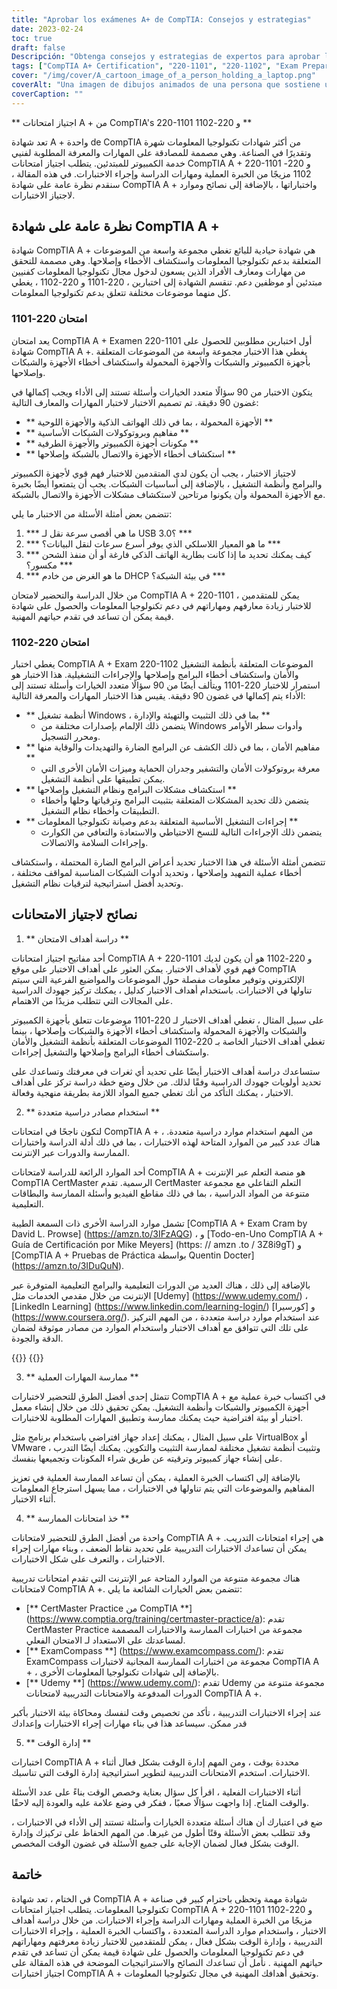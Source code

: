```yaml
---
title: "Aprobar los exámenes A+ de CompTIA: Consejos y estrategias"
date: 2023-02-24
toc: true
draft: false
Descripción: "Obtenga consejos y estrategias de expertos para aprobar los exámenes A+ de CompTIA, incluidos acrónimos esenciales, conocimiento de equipos y procedimientos comunes de solución de problemas."
tags: ["CompTIA A+ Certification", "220-1101", "220-1102", "Exam Preparation", "IT Certification", "IT Career", "Information Technology", "Test-Taking Strategies", "Study Tips", "Technical Skills", "Troubleshooting Techniques", "Hardware Components", "Software Installation", "Networking Concepts", "Security Principles", "Data Recovery", "Online Learning"]
cover: "/img/cover/A_cartoon_image_of_a_person_holding_a_laptop.png"
coverAlt: "Una imagen de dibujos animados de una persona que sostiene un ordenador portátil mientras está rodeada de varios componentes de hardware informático y cables de red, con una burbuja de pensamiento que muestra una serie de acrónimos de CompTIA A+ y procedimientos de solución de problemas."
coverCaption: ""
---
```


 ** اجتياز امتحانات A + من CompTIA's 220-1101 و 220-1102 **
 
 تعد شهادة A + واحدة de CompTIA من أكثر شهادات تكنولوجيا المعلومات شهرة وتقديرًا في الصناعة. وهي مصممة للمصادقة على المهارات والمعرفة المطلوبة لفنيي خدمة الكمبيوتر للمبتدئين. يتطلب اجتياز امتحانات CompTIA A + 220-1101 و 220-1102 مزيجًا من الخبرة العملية ومهارات الدراسة وإجراء الاختبارات. في هذه المقالة ، سنقدم نظرة عامة على شهادة CompTIA A + واختباراتها ، بالإضافة إلى نصائح وموارد لاجتياز الاختبارات.
 
 ## نظرة عامة على شهادة CompTIA A +
 
 شهادة CompTIA A + هي شهادة حيادية للبائع تغطي مجموعة واسعة من الموضوعات المتعلقة بدعم تكنولوجيا المعلومات واستكشاف الأخطاء وإصلاحها. وهي مصممة للتحقق من مهارات ومعارف الأفراد الذين يسعون لدخول مجال تكنولوجيا المعلومات كفنيين مبتدئين أو موظفين دعم. تنقسم الشهادة إلى اختبارين ، 220-1101 و 220-1102 ، يغطي كل منهما موضوعات مختلفة تتعلق بدعم تكنولوجيا المعلومات.
 
 ### امتحان 220-1101
 
 يعد امتحان CompTIA A + Examen 220-1101 أول اختبارين مطلوبين للحصول على شهادة CompTIA A +. يغطي هذا الاختبار مجموعة واسعة من الموضوعات المتعلقة بأجهزة الكمبيوتر والشبكات والأجهزة المحمولة واستكشاف أخطاء الأجهزة والشبكات وإصلاحها.
 
 يتكون الاختبار من 90 سؤالًا متعدد الخيارات وأسئلة تستند إلى الأداء ويجب إكمالها في غضون 90 دقيقة. تم تصميم الاختبار لاختبار المهارات والمعارف التالية:
 
 - ** الأجهزة المحمولة ، بما في ذلك الهواتف الذكية والأجهزة اللوحية **
 - ** مفاهيم وبروتوكولات الشبكات الأساسية **
 - ** مكونات أجهزة الكمبيوتر والأجهزة الطرفية **
 - ** استكشاف أخطاء الأجهزة والاتصال بالشبكة وإصلاحها **
 
 لاجتياز الاختبار ، يجب أن يكون لدى المتقدمين للاختبار فهم قوي لأجهزة الكمبيوتر والبرامج وأنظمة التشغيل ، بالإضافة إلى أساسيات الشبكات. يجب أن يتمتعوا أيضًا بخبرة مع الأجهزة المحمولة وأن يكونوا مرتاحين لاستكشاف مشكلات الأجهزة والاتصال بالشبكة.
 
 تتضمن بعض أمثلة الأسئلة من الاختبار ما يلي:
 
 1. *** ما هي أقصى سرعة نقل لـ USB 3.0؟ ***
 2. *** ما هو المعيار اللاسلكي الذي يوفر أسرع سرعات لنقل البيانات؟ ***
 3. *** كيف يمكنك تحديد ما إذا كانت بطارية الهاتف الذكي فارغة أو أن منفذ الشحن مكسور؟ ***
 4. *** ما هو الغرض من خادم DHCP في بيئة الشبكة؟ ***
 
 من خلال الدراسة والتحضير لامتحان CompTIA A + 220-1101 ، يمكن للمتقدمين للاختبار زيادة معارفهم ومهاراتهم في دعم تكنولوجيا المعلومات والحصول على شهادة قيمة يمكن أن تساعد في تقدم حياتهم المهنية.
 
 
 ### امتحان 220-1102
 
 يغطي اختبار CompTIA A + Exam 220-1102 الموضوعات المتعلقة بأنظمة التشغيل والأمان واستكشاف أخطاء البرامج وإصلاحها والإجراءات التشغيلية. هذا الاختبار هو استمرار للاختبار 220-1101 ويتألف أيضًا من 90 سؤالًا متعدد الخيارات وأسئلة تستند إلى الأداء يتم إكمالها في غضون 90 دقيقة. يقيس هذا الاختبار المهارات والمعرفة التالية:
 
 - ** أنظمة تشغيل Windows ، بما في ذلك التثبيت والتهيئة والإدارة **
   - يتضمن ذلك الإلمام بإصدارات مختلفة من Windows وأدوات سطر الأوامر ومحرر التسجيل.
 - ** مفاهيم الأمان ، بما في ذلك الكشف عن البرامج الضارة والتهديدات والوقاية منها **
   - معرفة بروتوكولات الأمان والتشفير وجدران الحماية وميزات الأمان الأخرى التي يمكن تطبيقها على أنظمة التشغيل.
 - ** استكشاف مشكلات البرامج ونظام التشغيل وإصلاحها **
   - يتضمن ذلك تحديد المشكلات المتعلقة بتثبيت البرامج وترقياتها وحلها وأخطاء التطبيقات وأخطاء نظام التشغيل.
 - ** إجراءات التشغيل الأساسية المتعلقة بدعم وصيانة تكنولوجيا المعلومات **
   - يتضمن ذلك الإجراءات التالية للنسخ الاحتياطي والاستعادة والتعافي من الكوارث وإجراءات السلامة والاتصالات.
 
 تتضمن أمثلة الأسئلة في هذا الاختبار تحديد أعراض البرامج الضارة المحتملة ، واستكشاف أخطاء عملية التمهيد وإصلاحها ، وتحديد أدوات الشبكات المناسبة لمواقف مختلفة ، وتحديد أفضل استراتيجية لترقيات نظام التشغيل.
 
 ## نصائح لاجتياز الامتحانات
 
 1. ** دراسة أهداف الامتحان **
 
 أحد مفاتيح اجتياز امتحانات CompTIA A + 220-1101 و 220-1102 هو أن يكون لديك فهم قوي لأهداف الاختبار. يمكن العثور على أهداف الاختبار على موقع CompTIA الإلكتروني وتوفير معلومات مفصلة حول الموضوعات والمواضيع الفرعية التي سيتم تناولها في الاختبارات. باستخدام أهداف الاختبار كدليل ، يمكنك تركيز جهودك الدراسية على المجالات التي تتطلب مزيدًا من الاهتمام.
 
 على سبيل المثال ، تغطي أهداف الاختبار لـ 220-1101 موضوعات تتعلق بأجهزة الكمبيوتر والشبكات والأجهزة المحمولة واستكشاف أخطاء الأجهزة والشبكات وإصلاحها ، بينما تغطي أهداف الاختبار الخاصة بـ 220-1102 الموضوعات المتعلقة بأنظمة التشغيل والأمان واستكشاف أخطاء البرامج وإصلاحها والتشغيل إجراءات.
 
 ستساعدك دراسة أهداف الاختبار أيضًا على تحديد أي ثغرات في معرفتك وتساعدك على تحديد أولويات جهودك الدراسية وفقًا لذلك. من خلال وضع خطة دراسة تركز على أهداف الاختبار ، يمكنك التأكد من أنك تغطي جميع المواد اللازمة بطريقة منهجية وفعالة.
 
 2. ** استخدام مصادر دراسية متعددة **
 
 لتكون ناجحًا في امتحانات CompTIA A + ، من المهم استخدام موارد دراسية متعددة. هناك عدد كبير من الموارد المتاحة لهذه الاختبارات ، بما في ذلك أدلة الدراسة واختبارات الممارسة والدورات عبر الإنترنت.
 
 أحد الموارد الرائعة للدراسة لامتحانات CompTIA A + هو منصة التعلم عبر الإنترنت CompTIA CertMaster الرسمية. تقدم CertMaster التعلم التفاعلي مع مجموعة متنوعة من المواد الدراسية ، بما في ذلك مقاطع الفيديو وأسئلة الممارسة والبطاقات التعليمية.
 
 تشمل موارد الدراسة الأخرى ذات السمعة الطيبة [CompTIA A + Exam Cram by David L. Prowse] (https://amzn.to/3IFzAQG) ، و [Todo-en-Uno CompTIA A + Guía de Certificación por Mike Meyers] (https: // amzn .to / 3Z8i9gT) و [CompTIA A + Pruebas de Práctica بواسطة Quentin Docter] (https://amzn.to/3IDuQuN).
 
 بالإضافة إلى ذلك ، هناك العديد من الدورات التعليمية والبرامج التعليمية المتوفرة عبر الإنترنت من خلال مقدمي الخدمات مثل [Udemy] (https://www.udemy.com/) ، [LinkedIn Learning] (https://www.linkedin.com/learning-login/) و [كورسيرا] (https://www.coursera.org/). عند استخدام موارد دراسة متعددة ، من المهم التركيز على تلك التي تتوافق مع أهداف الاختبار واستخدام الموارد من مصادر موثوقة لضمان الدقة والجودة.
 
 {{<youtube id = "87t6P5ZHTP0">}} {{<youtube id = "OS9MJjNK6gA">}}
 
 3. ** ممارسة المهارات العملية **
 
 تتمثل إحدى أفضل الطرق للتحضير لاختبارات CompTIA A + في اكتساب خبرة عملية مع أجهزة الكمبيوتر والشبكات وأنظمة التشغيل. يمكن تحقيق ذلك من خلال إنشاء معمل اختبار أو بيئة افتراضية حيث يمكنك ممارسة وتطبيق المهارات المطلوبة للاختبارات.
 
 على سبيل المثال ، يمكنك إعداد جهاز افتراضي باستخدام برنامج مثل VirtualBox أو VMware ، وتثبيت أنظمة تشغيل مختلفة لممارسة التثبيت والتكوين. يمكنك أيضًا التدرب على إنشاء جهاز كمبيوتر وترقيته عن طريق شراء المكونات وتجميعها بنفسك.
 
 بالإضافة إلى اكتساب الخبرة العملية ، يمكن أن تساعد الممارسة العملية في تعزيز المفاهيم والموضوعات التي يتم تناولها في الاختبارات ، مما يسهل استرجاع المعلومات أثناء الاختبار.
 
 4. ** خذ امتحانات الممارسة **
 
 واحدة من أفضل الطرق للتحضير لامتحانات CompTIA A + هي إجراء امتحانات التدريب. يمكن أن تساعدك الاختبارات التدريبية على تحديد نقاط الضعف ، وبناء مهارات إجراء الاختبارات ، والتعرف على شكل الاختبارات.
 
 هناك مجموعة متنوعة من الموارد المتاحة عبر الإنترنت التي تقدم امتحانات تدريبية لامتحانات CompTIA A +. تتضمن بعض الخيارات الشائعة ما يلي:
 
 - [** CertMaster Practice من CompTIA **] (https://www.comptia.org/training/certmaster-practice/a): تقدم CertMaster Practice مجموعة من اختبارات الممارسة والاختبارات المصممة لمساعدتك على الاستعداد لـ الامتحان الفعلي.
 - [** ExamCompass **] (https://www.examcompass.com/): تقدم ExamCompass مجموعة من اختبارات الممارسة المجانية لاختبارات CompTIA A + ، بالإضافة إلى شهادات تكنولوجيا المعلومات الأخرى.
 - [** Udemy **] (https://www.udemy.com/): تقدم Udemy مجموعة متنوعة من الدورات المدفوعة والامتحانات التدريبية لامتحانات CompTIA A +.
 
 عند إجراء الاختبارات التدريبية ، تأكد من تخصيص وقت لنفسك ومحاكاة بيئة الاختبار بأكبر قدر ممكن. سيساعد هذا في بناء مهارات إجراء الاختبارات وإعدادك
 
 5. ** إدارة الوقت **
 
 اختبارات CompTIA A + محددة بوقت ، ومن المهم إدارة الوقت بشكل فعال أثناء الاختبارات. استخدم الامتحانات التدريبية لتطوير استراتيجية إدارة الوقت التي تناسبك.
 
 أثناء الاختبارات الفعلية ، اقرأ كل سؤال بعناية وخصص الوقت بناءً على عدد الأسئلة والوقت المتاح. إذا واجهت سؤالًا صعبًا ، ففكر في وضع علامة عليه والعودة إليه لاحقًا.
 
 ضع في اعتبارك أن هناك أسئلة متعددة الخيارات وأسئلة تستند إلى الأداء في الاختبارات ، وقد تتطلب بعض الأسئلة وقتًا أطول من غيرها. من المهم الحفاظ على تركيزك وإدارة الوقت بشكل فعال لضمان الإجابة على جميع الأسئلة في غضون الوقت المخصص.
 
 ## خاتمة
 في الختام ، تعد شهادة CompTIA A + شهادة مهمة وتحظى باحترام كبير في صناعة تكنولوجيا المعلومات. يتطلب اجتياز امتحانات CompTIA A + 220-1101 و 220-1102 مزيجًا من الخبرة العملية ومهارات الدراسة وإجراء الاختبارات. من خلال دراسة أهداف الاختبار ، واستخدام موارد الدراسة المتعددة ، واكتساب الخبرة العملية ، وإجراء الاختبارات التدريبية ، وإدارة الوقت بشكل فعال ، يمكن للمتقدمين للاختبار زيادة معرفتهم ومهاراتهم في دعم تكنولوجيا المعلومات والحصول على شهادة قيمة يمكن أن تساعد في تقدم حياتهم المهنية . نأمل أن تساعدك النصائح والاستراتيجيات الموضحة في هذه المقالة على اجتياز اختبارات CompTIA A + وتحقيق أهدافك المهنية في مجال تكنولوجيا المعلومات.